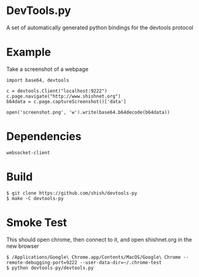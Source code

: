 
# DevTools.py

A set of automatically generated python bindings for the devtools protocol


# Example

Take a screenshot of a webpage
```
import base64, devtools

c = devtools.Client("localhost:9222")
c.page.navigate("http://www.shishnet.org")
b64data = c.page.captureScreenshot()['data']

open('screenshot.png', 'w').write(base64.b64decode(b64data))
```


# Dependencies

```
websocket-client
```

# Build

```
$ git clone https://github.com/shish/devtools-py
$ make -C devtools-py
```


# Smoke Test

This should open chrome, then connect to it, and open shishnet.org in the new browser

```
$ /Applications/Google\ Chrome.app/Contents/MacOS/Google\ Chrome --remote-debugging-port=9222 --user-data-dir=~/.chrome-test
$ python devtools-py/devtools.py
```

